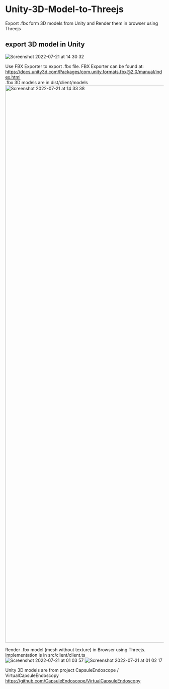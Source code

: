 # Unity-3D-Model-to-Threejs
Export .fbx form 3D models from Unity and Render them in browser using Threejs

## export 3D model in Unity
![Screenshot 2022-07-21 at 14 30 32](https://user-images.githubusercontent.com/105564219/180226019-c3a50c73-038e-42a4-ad59-a4eabab28b5e.png)

Use FBX Exporter to export .fbx file. 
FBX Exporter can be found at:
https://docs.unity3d.com/Packages/com.unity.formats.fbx@2.0/manual/index.html
<br> .fbx 3D models are in dist/client/models
<img width="1771" alt="Screenshot 2022-07-21 at 14 33 38" src="https://user-images.githubusercontent.com/105564219/180226721-26533821-8ac2-415f-95bb-bc8a91f6121d.png">

Render .fbx model (mesh without texture) in Browser using Threejs. Implementation is in src/client/client.ts
![Screenshot 2022-07-21 at 01 03 57](https://user-images.githubusercontent.com/105564219/180227438-f9922a8a-dcf5-4789-994d-b467dac00f92.png)
![Screenshot 2022-07-21 at 01 02 17](https://user-images.githubusercontent.com/105564219/180227462-4b62ed23-f4e4-4ff6-8664-eb1082a1e186.png)

Unity 3D models are from project CapsuleEndoscope
/
VirtualCapsuleEndoscopy
https://github.com/CapsuleEndoscope/VirtualCapsuleEndoscopy
